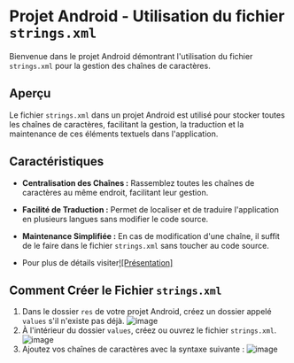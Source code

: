 # Projet Android - Utilisation du fichier `strings.xml`

Bienvenue dans le projet Android démontrant l'utilisation du fichier `strings.xml` pour la gestion des chaînes de caractères.

## Aperçu

Le fichier `strings.xml` dans un projet Android est utilisé pour stocker toutes les chaînes de caractères, facilitant la gestion, la traduction et la maintenance de ces éléments textuels dans l'application.

## Caractéristiques

- **Centralisation des Chaînes :** Rassemblez toutes les chaînes de caractères au même endroit, facilitant leur gestion.
  
- **Facilité de Traduction :** Permet de localiser et de traduire l'application en plusieurs langues sans modifier le code source.

- **Maintenance Simplifiée :** En cas de modification d'une chaîne, il suffit de le faire dans le fichier `strings.xml` sans toucher au code source.
- Pour plus de détails visiter[![Présentation]](https://my.visme.co/view/rxj70qr8-fichier-strings)

## Comment Créer le Fichier `strings.xml`

1. Dans le dossier `res` de votre projet Android, créez un dossier appelé `values` s'il n'existe pas déjà.
   ![image](https://github.com/karimaZr/fichier_Strings/assets/128175856/affd9043-5c9f-415f-b6b8-4a7849bc076e)
3. À l'intérieur du dossier `values`, créez ou ouvrez le fichier `strings.xml`.
   ![image](https://github.com/karimaZr/fichier_Strings/assets/128175856/71590215-dc62-41b9-880f-0945d90769a2)
5. Ajoutez vos chaînes de caractères avec la syntaxe suivante :
  ![image](https://github.com/karimaZr/fichier_Strings/assets/128175856/d6d35176-1112-466f-b183-0c5d992f21d4)

